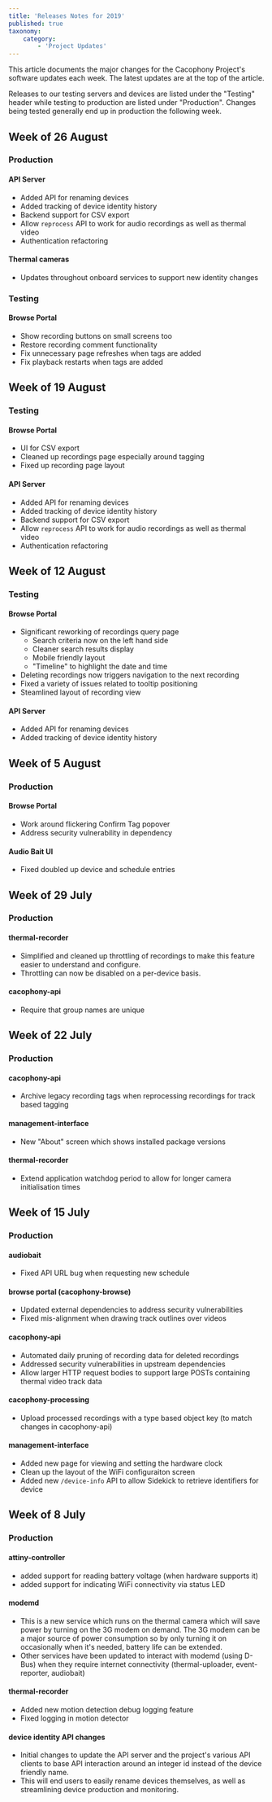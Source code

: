 ```yaml
---
title: 'Releases Notes for 2019'
published: true
taxonomy:
    category:
        - 'Project Updates'
---
```


This article documents the major changes for the Cacophony Project's
software updates each week. The latest updates are at the top of the
article.

Releases to our testing servers and devices are listed under the
"Testing" header while testing to production are listed under
"Production". Changes being tested generally end up in production the
following week.

## Week of 26 August

### Production

#### API Server

- Added API for renaming devices
- Added tracking of device identity history
- Backend support for CSV export
- Allow `reprocess` API to work for audio recordings as well as thermal video
- Authentication refactoring

#### Thermal cameras

- Updates throughout onboard services to support new identity changes

### Testing

#### Browse Portal

- Show recording buttons on small screens too
- Restore recording comment functionality
- Fix unnecessary page refreshes when tags are added
- Fix playback restarts when tags are added

## Week of 19 August

### Testing

#### Browse Portal

- UI for CSV export
- Cleaned up recordings page especially around tagging
- Fixed up recording page layout

#### API Server

- Added API for renaming devices
- Added tracking of device identity history
- Backend support for CSV export
- Allow `reprocess` API to work for audio recordings as well as thermal video
- Authentication refactoring

## Week of 12 August

### Testing

#### Browse Portal

- Significant reworking of recordings query page
   - Search criteria now on the left hand side
   - Cleaner search results display
   - Mobile friendly layout
   - "Timeline" to highlight the date and time
- Deleting recordings now triggers navigation to the next recording
- Fixed a variety of issues related to tooltip positioning
- Steamlined layout of recording view

#### API Server

- Added API for renaming devices
- Added tracking of device identity history

## Week of 5 August

### Production

#### Browse Portal

- Work around flickering Confirm Tag popover
- Address security vulnerability in dependency

#### Audio Bait UI

- Fixed doubled up device and schedule entries

## Week of 29 July

### Production

#### thermal-recorder

- Simplified and cleaned up throttling of recordings to make this feature easier to understand and configure.
- Throttling can now be disabled on a per-device basis.

#### cacophony-api

- Require that group names are unique

## Week of 22 July

### Production

#### cacophony-api

- Archive legacy recording tags when reprocessing recordings for track based tagging

#### management-interface

- New "About" screen which shows installed package versions

#### thermal-recorder

- Extend application watchdog period to allow for longer camera initialisation times

## Week of 15 July

### Production

#### audiobait

- Fixed API URL bug when requesting new schedule

#### browse portal (cacophony-browse)

- Updated external dependencies to address security vulnerabilities
- Fixed mis-alignment when drawing track outlines over videos

#### cacophony-api

- Automated daily pruning of recording data for deleted recordings
- Addressed security vulnerabilities in upstream dependencies
- Allow larger HTTP request bodies to support large POSTs containing thermal video track data

#### cacophony-processing

- Upload processed recordings with a type based object key (to match changes in cacophony-api)

#### management-interface

- Added new page for viewing and setting the hardware clock
- Clean up the layout of the WiFi configuraiton screen
- Added new `/device-info` API to allow Sidekick to retrieve identifiers for device

## Week of 8 July

### Production

#### attiny-controller

- added support for reading battery voltage (when hardware supports it)
- added support for indicating WiFi connectivity via status LED

#### modemd

- This is a new service which runs on the thermal camera which will
  save power by turning on the 3G modem on demand. The 3G modem can be
  a major source of power consumption so by only turning it on
  occasionally when it's needed, battery life can be extended.
- Other services have been updated to interact with modemd (using
  D-Bus) when they require internet connectivity (thermal-uploader,
  event-reporter, audiobait)

#### thermal-recorder

- Added new motion detection debug logging feature
- Fixed logging in motion detector

#### device identity API changes

- Initial changes to update the API server and the project's various API clients to base API interaction around an integer id instead of the device friendly name.
- This will end users to easily rename devices themselves, as well as streamlining device production and monitoring.
